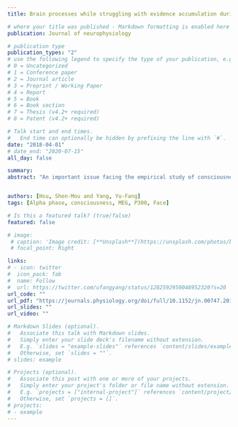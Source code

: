 ```yaml
---
title: Brain processes while struggling with evidence accumulation during facial emotion recognition - An ERP study

# where your title was published - Markdown formatting is enabled here for italic etc.
publication: Journal of neurophysiology

# publication type
publication_types: "2"
# use the following legend to specify the type of your publication, e.g. "1" for conference
# 0 = Uncategorized
# 1 = Conference paper
# 2 = Journal article
# 3 = Preprint / Working Paper
# 4 = Report
# 5 = Book
# 6 = Book section
# 7 = Thesis (v4.2+ required)
# 8 = Patent (v4.2+ required)

# Talk start and end times.
#   End time can optionally be hidden by prefixing the line with `#`.
date: "2018-04-01"
# date_end: "2020-07-15"
all_day: false

summary: 
abstract: "An important issue facing the empirical study of consciousness concerns how the contents of incoming stimuli gain access to conscious processing. According to classic theories, facial stimuli are processed in a hierarchical manner. However, it remains unclear how the brain determines which level of stimulus content is consciously accessible when facing an incoming facial stimulus. Accordingly, with a magnetoencephalography technique, this study aims to investigate the temporal dynamics of the neural mechanism mediating which level of stimulus content is consciously accessible. Participants were instructed to view masked target faces at threshold so that, according to behavioral responses, their perceptual awareness alternated from consciously accessing facial identity in some trials to being able to consciously access facial configuration features but not facial identity in other trials. Conscious access at these two levels of facial contents were associated with a series of differential neural events. Before target presentation, different patterns of phase angle adjustment were observed between the two types of conscious access. This effect was followed by stronger phase clustering for awareness of facial identity immediately during stimulus presentation. After target onset, conscious access to facial identity, as opposed to facial configural features, was able to elicit more robust late positivity. In conclusion, we suggest that the stages of neural events, ranging from prestimulus to stimulus-related activities, may operate in combination to determine which level of stimulus contents is consciously accessed. Conscious access may thus be better construed as comprising various forms that depend on the level of stimulus contents accessed."


authors: [Hsu, Shen-Mou and Yang, Yu-Fang]
tags: [Alpha phase, consciousness, MEG, P300, Face]

# Is this a featured talk? (true/false)
featured: false

# image:
 # caption: 'Image credit: [**Unsplash**](https://unsplash.com/photos/bzdhc5b3Bxs)'
 # focal_point: Right

links:
# - icon: twitter
#  icon_pack: fab
#  name: Follow
#  url: https://twitter.com/ufangyang/status/1282592950048952320?s=20
url_code: ""
url_pdf: "https://journals.physiology.org/doi/full/10.1152/jn.00747.2017"
url_slides: ""
url_video: ""

# Markdown Slides (optional).
#   Associate this talk with Markdown slides.
#   Simply enter your slide deck's filename without extension.
#   E.g. `slides = "example-slides"` references `content/slides/example-slides.md`.
#   Otherwise, set `slides = ""`.
# slides: example

# Projects (optional).
#   Associate this post with one or more of your projects.
#   Simply enter your project's folder or file name without extension.
#   E.g. `projects = ["internal-project"]` references `content/project/deep-learning/index.md`.
#   Otherwise, set `projects = []`.
# projects:
# - example
---
```

